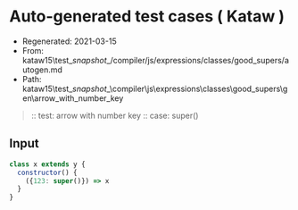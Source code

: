 # Auto-generated test cases ( Kataw )
- Regenerated: 2021-03-15
- From: kataw15\test\__snapshot__/compiler/js/expressions/classes/good_supers/autogen.md
- Path: kataw15\test\__snapshot__\compiler\js\expressions\classes\good_supers\gen\arrow_with_number_key
> :: test: arrow with number key
> :: case: super()
## Input

`````js
class x extends y {
  constructor() {
    ({123: super()}) => x
  }
}
`````
